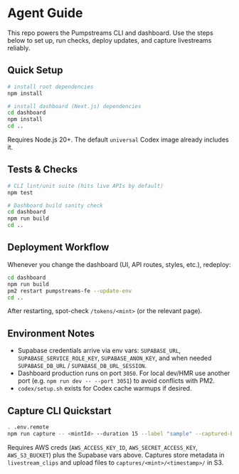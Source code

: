 # Agent Guide

This repo powers the Pumpstreams CLI and dashboard. Use the steps below to set up,
run checks, deploy updates, and capture livestreams reliably.

## Quick Setup

```bash
# install root dependencies
npm install

# install dashboard (Next.js) dependencies
cd dashboard
npm install
cd ..
```

Requires Node.js 20+. The default `universal` Codex image already includes it.

## Tests & Checks

```bash
# CLI lint/unit suite (hits live APIs by default)
npm test

# Dashboard build sanity check
cd dashboard
npm run build
cd ..
```

## Deployment Workflow

Whenever you change the dashboard (UI, API routes, styles, etc.), redeploy:

```bash
cd dashboard
npm run build
pm2 restart pumpstreams-fe --update-env
cd ..
```

After restarting, spot-check `/tokens/<mint>` (or the relevant page).

## Environment Notes

- Supabase credentials arrive via env vars: `SUPABASE_URL`,
  `SUPABASE_SERVICE_ROLE_KEY`, `SUPABASE_ANON_KEY`, and when needed
  `SUPABASE_DB_URL` / `SUPABASE_DB_URL_SESSION`.
- Dashboard production runs on port `3050`. For local dev/HMR use another port
  (e.g. `npm run dev -- --port 3051`) to avoid conflicts with PM2.
- `codex/setup.sh` exists for Codex cache warmups if desired.

## Capture CLI Quickstart

```bash
. .env.remote
npm run capture -- <mintId> --duration 15 --label "sample" --captured-by "agent"
```

Requires AWS creds (`AWS_ACCESS_KEY_ID`, `AWS_SECRET_ACCESS_KEY`, `AWS_S3_BUCKET`)
plus the Supabase vars above. Captures store metadata in `livestream_clips` and
upload files to `captures/<mint>/<timestamp>/` in S3.
